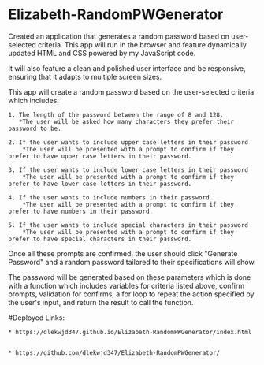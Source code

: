 # Elizabeth-RandomPWGenerator

Created an application that generates a random password based on user-selected criteria. This app will run in the browser and feature dynamically updated HTML and CSS powered by my JavaScript code.

It will also feature a clean and polished user interface and be responsive, ensuring that it adapts to multiple screen sizes.

This app will create a random password based on the user-selected criteria which includes: 

    1. The length of the password between the range of 8 and 128. 
       *The user will be asked how many characters they prefer their password to be. 

    2. If the user wants to include upper case letters in their password
        *The user will be presented with a prompt to confirm if they prefer to have upper case letters in their password.

    3. If the user wants to include lower case letters in their password
        *The user will be presented with a prompt to confirm if they prefer to have lower case letters in their password.

    4. If the user wants to include numbers in their password
        *The user will be presented with a prompt to confirm if they prefer to have numbers in their password.

    5. If the user wants to include special characters in their password
        *The user will be presented with a prompt to confirm if they prefer to have special characters in their password.

Once all these prompts are confirmed, the user should click "Generate Password" and a random password tailored to their specifications will show. 

The password will be generated based on these parameters which is done with a function which includes variables for criteria listed above, confirm prompts, validation for confirms, a for loop to repeat the action specified by the user's input, and return the result to call the function. 


#Deployed Links:

    * https://dlekwjd347.github.io/Elizabeth-RandomPWGenerator/index.html


    * https://github.com/dlekwjd347/Elizabeth-RandomPWGenerator/